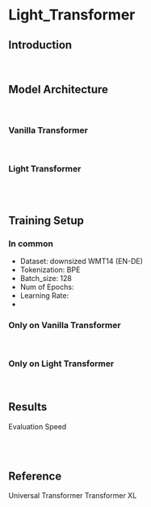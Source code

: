 # Light_Transformer

## Introduction

<br>


## Model Architecture

<br>

### Vanilla Transformer

<br>

### Light Transformer


<br>

<br>

## Training Setup

### In common
* Dataset: downsized WMT14 (EN-DE)
* Tokenization: BPE
* Batch_size: 128
* Num of Epochs:
* Learning Rate:
* 



### Only on Vanilla Transformer

<br>

### Only on Light Transformer


<br>


## Results
Evaluation
Speed

<br>

<br>

## Reference
Universal Transformer
Transformer XL
